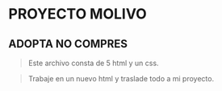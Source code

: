 
# PROYECTO MOLIVO

## ADOPTA NO COMPRES

> Este archivo consta de 5 html y un css.

> Trabaje en un nuevo html y traslade todo a mi proyecto.
